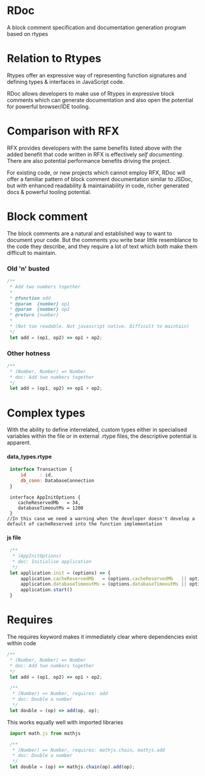 # RDoc
A block comment specification and documentation generation program based on rtypes

# Relation to Rtypes
Rtypes offer an expressive way of representing function signatures and defining types & interfaces in JavaScript code.

RDoc allows developers to make use of Rtypes in expressive block comments which can generate documentation and also open the potential for powerful browser/IDE tooling.

# Comparison with RFX
RFX provides developers with the same benefits listed above with the added benefit that code written in RFX is effectively _self documenting_. There are also potential performance benefits driving the project.

For existing code, or new projects which cannot employ RFX, RDoc will offer a familiar pattern of block comment documentation similar to JSDoc, but with enhanced readability & maintainability in code, richer generated docs & powerful tooling potential.
 
# Block comment
The block comments are a natural and established way to want to document your code. But the comments you write bear little resemblance to the code they describe, and they require a lot of text which both make them difficult to maintain.
### Old 'n' busted
```javascript
/**
 * Add two numbers together
 *
 * @function add
 * @param  {number} op1
 * @param  {number} op2
 * @return {number}
 *
 * (Not too readable. Not javascript native. Difficult to maintain)
 */
 let add = (op1, op2) => op1 + op2;
```
### Other hotness
```javascript
/**
 * (Number, Number) => Number
 * doc: Add two numbers together
 */
 let add = (op1, op2) => op1 + op2;
```
 
# Complex types
With the ability to define interrelated, custom types either in specialised variables within the file or in external .rtype files, the descriptive potential is apparent.
#### data_types.rtype
```javascript
 interface Transaction {
     id     : id,
     db_conn: DatabaseConnection
 }
```
```
 interface AppInitOptions {
    cacheReservedMb   = 34,
    databaseTimeoutMs = 1200
 }
//In this case we need a warning when the developer doesn't develop a default of cacheReserved into the function implementation
```
#### js file
```javascript
 /**
  * (AppInitOptions)
  * doc: Initialise application
  */
 let application.init = (options) => {
     application.cacheReservedMb   = (options.cacheReservedMb   || options.cacheReservedMb   = 34);
     application.databaseTimeoutMs = (options.databaseTimeoutMs || options.databaseTimeoutMs = 1200);
     application.start()
 }
```
# Requires
The requires keyword makes it immediately clear where dependencies exist within code
```javascript
/**
 * (Number, Number) => Number
 * doc: Add two numbers together
 */
 let add = (op1, op2) => op1 + op2;

 /**
  * (Number) => Number, requires: add
  * doc: Double a number
  */
 let double = (op) => add(op, op);
```

This works equally well with imported libraries
```javascript
 import math.js from mathjs

 /**
  * (Number) => Number, requires: mathjs.chain, mathjs.add
  * doc: Double a number
  */
 let double = (op) => mathjs.chain(op).add(op);
```

